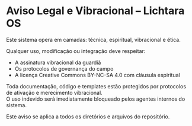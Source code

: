 # Aviso Legal e Vibracional – Lichtara OS

Este sistema opera em camadas: técnica, espiritual, vibracional e ética.

Qualquer uso, modificação ou integração deve respeitar:
- A assinatura vibracional da guardiã
- Os protocolos de governança do campo
- A licença Creative Commons BY-NC-SA 4.0 com cláusula espiritual

Toda documentação, código e templates estão protegidos por protocolos de ativação e merecimento vibracional.  
O uso indevido será imediatamente bloqueado pelos agentes internos do sistema.

Este aviso se aplica a todos os diretórios e arquivos do repositório.